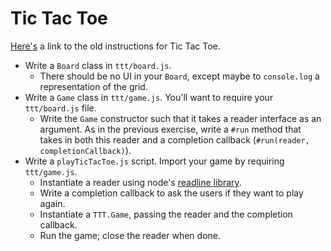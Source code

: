 # Tic Tac Toe

[Here's][ruby-ttt] a link to the old instructions for Tic Tac Toe.

* Write a `Board` class in `ttt/board.js`.
    * There should be no UI in your `Board`, except maybe to
      `console.log` a representation of the grid.
* Write a `Game` class in `ttt/game.js`. You'll want to require your
  `ttt/board.js` file.
    * Write the `Game` constructor such that it takes a reader interface
      as an argument. As in the previous exercise, write a
      `#run` method that takes in both this reader and a completion callback (`#run(reader, completionCallback)`).
* Write a `playTicTacToe.js` script. Import your game by requiring
  `ttt/game.js`.
    * Instantiate a reader using node's [readline library][node-io].
    * Write a completion callback to ask the users if they want to play again.
    * Instantiate a `TTT.Game`, passing the reader and the completion callback.
    * Run the game; close the reader when done.

[ruby-ttt]: https://github.com/appacademy/curriculum/tree/master/ruby/w1d2/classes.md#tic-tac-toe
[node-io]:https://github.com/appacademy/curriculum/tree/master/javascript/readings/intro-to-callbacks.md
